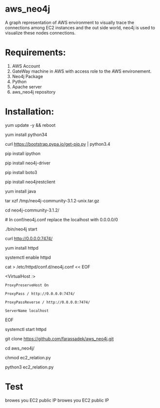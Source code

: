 
# aws_neo4j

A graph representation of AWS environment to visually trace the connections among EC2 instances and the out side world, neo4j is used to visualize these nodes connections.


# Requirements:

1) AWS Account
2) GateWay machine in AWS with access role to the AWS environement.
3) Neo4j Package
4) Python 
5) Apache server
6) aws_neo4j repository 


# Installation: 

yum update -y && reboot 

yum install python34

curl https://bootstrap.pypa.io/get-pip.py | python3.4

pip install ipython

pip install neo4j-driver

pip install boto3

pip install neo4jrestclient


yum install java


tar xzf /tmp/neo4j-community-3.1.2-unix.tar.gz 

cd neo4j-community-3.1.2/

\# In conf/neo4j.conf replace the localhost with 0.0.0.0/0

./bin/neo4j start

curl http://0.0.0.0:7474/


yum install httpd

systemctl enable httpd

cat > /etc/httpd/conf.d/neo4j.conf  << EOF

<VirtualHost *:*>

    ProxyPreserveHost On

    ProxyPass / http://0.0.0.0:7474/

    ProxyPassReverse / http://0.0.0.0:7474/

    ServerName localhost

</VirtualHost>

EOF

systemctl start httpd


git clone https://github.com/farassadek/aws_neo4j.git

cd aws_neo4j/

chmod ec2_relation.py 

python3 ec2_relation.py 


# Test
browes you EC2 public IP 
browes you EC2 public IP 


